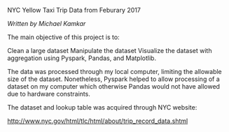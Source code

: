 NYC Yellow Taxi Trip Data from Feburary 2017 

_Written by Michael Kamkar_

The main objective of this project is to:

Clean a large dataset
Manipulate the dataset
Visualize the dataset with aggregation
using Pyspark, Pandas, and Matplotlib.

The data was processed through my local computer, limiting the allowable size of the dataset. Nonetheless, Pyspark helped to allow processing of a dataset on my computer which otherwise Pandas would not have allowed due to hardware constraints.

The dataset and lookup table was acquired through NYC website:

http://www.nyc.gov/html/tlc/html/about/trip_record_data.shtml

